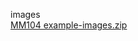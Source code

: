 images  
[MM104 example-images.zip](http://www.topcoder.com/contest/problem/TypesetterArt/example-images.zip)  